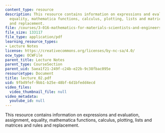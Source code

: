 ```yaml
---
content_type: resource
description: This resource contains information on expressions and evaluation, assignment,
  equality, mathematica functions, calculus, plotting, lists and matrices and rules
  and replacement.
file: /courses/3-016-mathematics-for-materials-scientists-and-engineers-fall-2005/9fbd9fef9bb1b25e48bf6d1bfedd4ecd_lecture_02.pdf
file_size: 133117
file_type: application/pdf
learning_resource_types:
- Lecture Notes
license: https://creativecommons.org/licenses/by-nc-sa/4.0/
ocw_type: OCWFile
parent_title: Lecture Notes
parent_type: CourseSection
parent_uid: 5aea1f21-249f-c24b-e22b-9c38fbac095e
resourcetype: Document
title: lecture_02.pdf
uid: 9fbd9fef-9bb1-b25e-48bf-6d1bfedd4ecd
video_files:
  video_thumbnail_file: null
video_metadata:
  youtube_id: null
---
```

This resource contains information on expressions and evaluation, assignment, equality, mathematica functions, calculus, plotting, lists and matrices and rules and replacement.